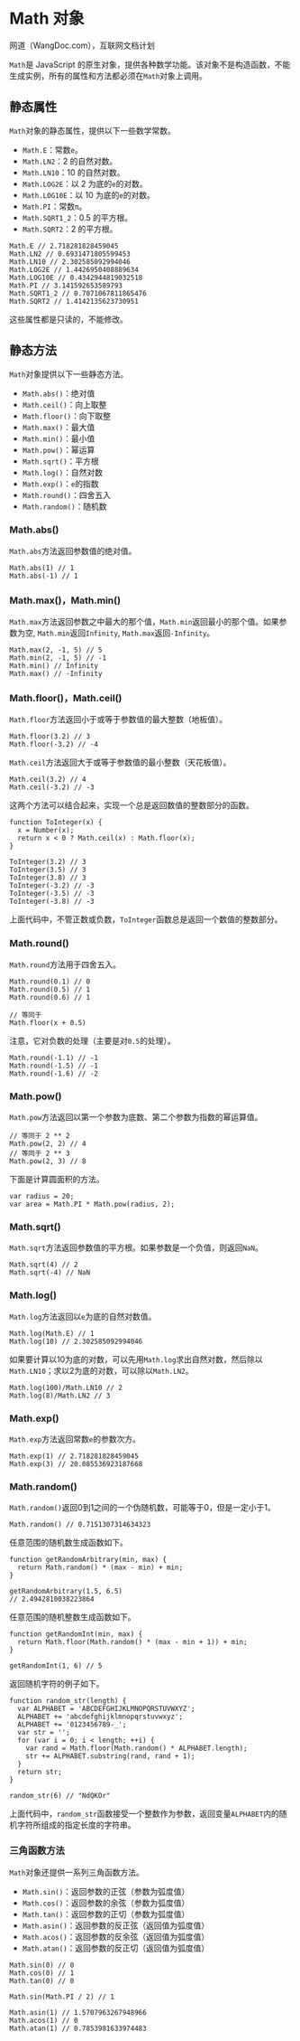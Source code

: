 # Math 对象

  网道（WangDoc.com），互联网文档计划

  `Math`是 JavaScript 的原生对象，提供各种数学功能。该对象不是构造函数，不能生成实例，所有的属性和方法都必须在`Math`对象上调用。

  ## 静态属性

  `Math`对象的静态属性，提供以下一些数学常数。

  - `Math.E`：常数`e`。
  - `Math.LN2`：2 的自然对数。
  - `Math.LN10`：10 的自然对数。
  - `Math.LOG2E`：以 2 为底的`e`的对数。
  - `Math.LOG10E`：以 10 为底的`e`的对数。
  - `Math.PI`：常数`π`。
  - `Math.SQRT1_2`：0.5 的平方根。
  - `Math.SQRT2`：2 的平方根。

  ```
  Math.E // 2.718281828459045
  Math.LN2 // 0.6931471805599453
  Math.LN10 // 2.302585092994046
  Math.LOG2E // 1.4426950408889634
  Math.LOG10E // 0.4342944819032518
  Math.PI // 3.141592653589793
  Math.SQRT1_2 // 0.7071067811865476
  Math.SQRT2 // 1.4142135623730951
  ```

  这些属性都是只读的，不能修改。

  ## 静态方法

  `Math`对象提供以下一些静态方法。

  - `Math.abs()`：绝对值
  - `Math.ceil()`：向上取整
  - `Math.floor()`：向下取整
  - `Math.max()`：最大值
  - `Math.min()`：最小值
  - `Math.pow()`：幂运算
  - `Math.sqrt()`：平方根
  - `Math.log()`：自然对数
  - `Math.exp()`：`e`的指数
  - `Math.round()`：四舍五入
  - `Math.random()`：随机数

  ### Math.abs()

  `Math.abs`方法返回参数值的绝对值。

  ```
  Math.abs(1) // 1
  Math.abs(-1) // 1
  ```

  ### Math.max()，Math.min()

  `Math.max`方法返回参数之中最大的那个值，`Math.min`返回最小的那个值。如果参数为空, `Math.min`返回`Infinity`, `Math.max`返回`-Infinity`。

  ```
  Math.max(2, -1, 5) // 5
  Math.min(2, -1, 5) // -1
  Math.min() // Infinity
  Math.max() // -Infinity
  ```

  ### Math.floor()，Math.ceil()

  `Math.floor`方法返回小于或等于参数值的最大整数（地板值）。

  ```
  Math.floor(3.2) // 3
  Math.floor(-3.2) // -4
  ```

  `Math.ceil`方法返回大于或等于参数值的最小整数（天花板值）。

  ```
  Math.ceil(3.2) // 4
  Math.ceil(-3.2) // -3
  ```

  这两个方法可以结合起来，实现一个总是返回数值的整数部分的函数。

  ```
  function ToInteger(x) {
    x = Number(x);
    return x < 0 ? Math.ceil(x) : Math.floor(x);
  }
  
  ToInteger(3.2) // 3
  ToInteger(3.5) // 3
  ToInteger(3.8) // 3
  ToInteger(-3.2) // -3
  ToInteger(-3.5) // -3
  ToInteger(-3.8) // -3
  ```

  上面代码中，不管正数或负数，`ToInteger`函数总是返回一个数值的整数部分。

  ### Math.round()

  `Math.round`方法用于四舍五入。

  ```
  Math.round(0.1) // 0
  Math.round(0.5) // 1
  Math.round(0.6) // 1
  
  // 等同于
  Math.floor(x + 0.5)
  ```

  注意，它对负数的处理（主要是对`0.5`的处理）。

  ```
  Math.round(-1.1) // -1
  Math.round(-1.5) // -1
  Math.round(-1.6) // -2
  ```

  ### Math.pow()

  `Math.pow`方法返回以第一个参数为底数、第二个参数为指数的幂运算值。

  ```
  // 等同于 2 ** 2
  Math.pow(2, 2) // 4
  // 等同于 2 ** 3
  Math.pow(2, 3) // 8
  ```

  下面是计算圆面积的方法。

  ```
  var radius = 20;
  var area = Math.PI * Math.pow(radius, 2);
  ```

  ### Math.sqrt()

  `Math.sqrt`方法返回参数值的平方根。如果参数是一个负值，则返回`NaN`。

  ```
  Math.sqrt(4) // 2
  Math.sqrt(-4) // NaN
  ```

  ### Math.log()

  `Math.log`方法返回以`e`为底的自然对数值。

  ```
  Math.log(Math.E) // 1
  Math.log(10) // 2.302585092994046
  ```

  如果要计算以10为底的对数，可以先用`Math.log`求出自然对数，然后除以`Math.LN10`；求以2为底的对数，可以除以`Math.LN2`。

  ```
  Math.log(100)/Math.LN10 // 2
  Math.log(8)/Math.LN2 // 3
  ```

  ### Math.exp()

  `Math.exp`方法返回常数`e`的参数次方。

  ```
  Math.exp(1) // 2.718281828459045
  Math.exp(3) // 20.085536923187668
  ```

  ### Math.random()

  `Math.random()`返回0到1之间的一个伪随机数，可能等于0，但是一定小于1。

  ```
  Math.random() // 0.7151307314634323
  ```

  任意范围的随机数生成函数如下。

  ```
  function getRandomArbitrary(min, max) {
    return Math.random() * (max - min) + min;
  }
  
  getRandomArbitrary(1.5, 6.5)
  // 2.4942810038223864
  ```

  任意范围的随机整数生成函数如下。

  ```
  function getRandomInt(min, max) {
    return Math.floor(Math.random() * (max - min + 1)) + min;
  }
  
  getRandomInt(1, 6) // 5
  ```

  返回随机字符的例子如下。

  ```
  function random_str(length) {
    var ALPHABET = 'ABCDEFGHIJKLMNOPQRSTUVWXYZ';
    ALPHABET += 'abcdefghijklmnopqrstuvwxyz';
    ALPHABET += '0123456789-_';
    var str = '';
    for (var i = 0; i < length; ++i) {
      var rand = Math.floor(Math.random() * ALPHABET.length);
      str += ALPHABET.substring(rand, rand + 1);
    }
    return str;
  }
  
  random_str(6) // "NdQKOr"
  ```

  上面代码中，`random_str`函数接受一个整数作为参数，返回变量`ALPHABET`内的随机字符所组成的指定长度的字符串。

  ### 三角函数方法

  `Math`对象还提供一系列三角函数方法。

  - `Math.sin()`：返回参数的正弦（参数为弧度值）
  - `Math.cos()`：返回参数的余弦（参数为弧度值）
  - `Math.tan()`：返回参数的正切（参数为弧度值）
  - `Math.asin()`：返回参数的反正弦（返回值为弧度值）
  - `Math.acos()`：返回参数的反余弦（返回值为弧度值）
  - `Math.atan()`：返回参数的反正切（返回值为弧度值）

  ```
  Math.sin(0) // 0
  Math.cos(0) // 1
  Math.tan(0) // 0
  
  Math.sin(Math.PI / 2) // 1
  
  Math.asin(1) // 1.5707963267948966
  Math.acos(1) // 0
  Math.atan(1) // 0.7853981633974483
  ```
